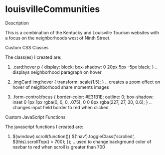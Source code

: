# louisvilleCommunities

Description

This is a combination of the Kentucky and Louisville Tourism websites with a focus on the neighborhoods west of Ninth Street.

Custom CSS Classes

The class(es) I created are:

1. .card:hover p {
     display: block;
     box-shadow: 0 20px 5px -5px black;
   }
   .. displays neighborhood paragraph on hover

2. .imgCard img:hover {
     transform: scale(1.5);
   }
   .. creates a zoom effect on hover of neighborhood share moments images

3. .form-control:focus {
   border-color: #E31B1E;
   outline: 0;
   box-shadow: inset 0 1px 1px rgba(0, 0, 0, .075), 0 0 8px rgba(227, 27, 30, 0.6);
   } 
   .. changes input field border to red when clicked

Custom JavaScript Functions

The javascript functions I created are:

1. $(window).scroll(function(){
	 $('nav').toggleClass('scrolled', $(this).scrollTop() > 700);
   });
   .. used to change background color of navbar to red when scroll is greater than 700
